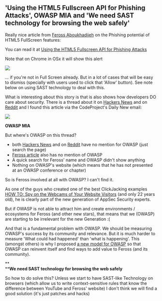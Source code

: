 ##  'Using the HTML5 Fullscreen API for Phishing Attacks', OWASP MIA and 'We need SAST technology for browsing the web safely' 

Really nice article from [Feross Aboukhadijeh](http://feross.org/about) on the Phishing potential of HTML5 FullScreen features:

You can read it at [Using the HTML5 Fullscreen API for Phishing Attacks](http://feross.org/html5-fullscreen-api-attack/)

Note that on Chrome in OSx it will show this alert

[![](images/Screen_shot_2012-10-12_at_10_51_33.png)](http://2.bp.blogspot.com/--RmQBWSarJw/UHfobSTfzPI/AAAAAAAAARg/5UPCRrACiIA/s1600/Screen+shot+2012-10-12+at+10.51.33.png)

  
... if you're not in Full Screen already. But in a lot of cases that will be easy to dismiss (specially with users used to click that 'Allow' button). See note below on using SAST technology to deal with this.

What is interesting about this story is that is also shows how developers DO care about security. There is a thread about it on [Hackers News](http://news.ycombinator.com/item?id=4629906) and on [Reddit](http://www.reddit.com/r/netsec/comments/116mdb/using_the_html5_fullscreen_api_for_phishing/) and I found this article via the CodeProject's Daily New email:

[![](images/Screen_shot_2012-10-12_at_11_04_24.png)](http://4.bp.blogspot.com/-sE2fCwLRIRM/UHfsQcYfNBI/AAAAAAAAAR4/xNsUgTp4PSI/s1600/Screen+shot+2012-10-12+at+11.04.24.png)

**OWASP MIA**

But where's OWASP on this thread?

  * both [Hackers News](http://news.ycombinator.com/item?id=4629906) and on [Reddit](http://www.reddit.com/r/netsec/comments/116mdb/using_the_html5_fullscreen_api_for_phishing/) have no mention for OWASP (just search the page)
  * [Feross article](http://feross.org/html5-fullscreen-api-attack/) also has no mention of OWASP
  * A quick search for Feross' name and OWASP didn't show anything 
  * Nothing on OWASP's website (which means that he has not presented at an OWASP conference or chapter)

  
So is Feross involved at all with OWASP? I can't find it.

As one of the guys who created one of the best ClickJacking examples [HOW TO: Spy on the Webcams of Your Website Visitors](http://feross.org/webcam-spy/) (and only 22 years old), he is clearly part of the new generation of AppSec Security experts.

But if OWASP is not able to attract him and create environments / ecosystems for Feross (and other new stars), that means that we (OWASP) are starting to be irrelevant for the new Generation :(

And that is a fundamental problem with OWASP. We should be measuring OWASP's success by its community and relevance. But it is much harder  to measure 'What could had happened' than 'what is happening'. This (amongst others) is why I proposed [a new model for OWASP](http://diniscruz.blogspot.com/2012/10/an-idea-of-new-model-for-owasp.html) so that OWASP can reinvent itself and find ways to add value to Feross (and its community).

**  
****We need SAST technology for browsing the web safely**

So how to do solve this? Unless we start to have SAST-like Technology on browsers (which allow us to write context-sensitive rules that know the difference between YouTube and Feross' website) I don't think we will find a good solution (it's just patches and hacks) 
